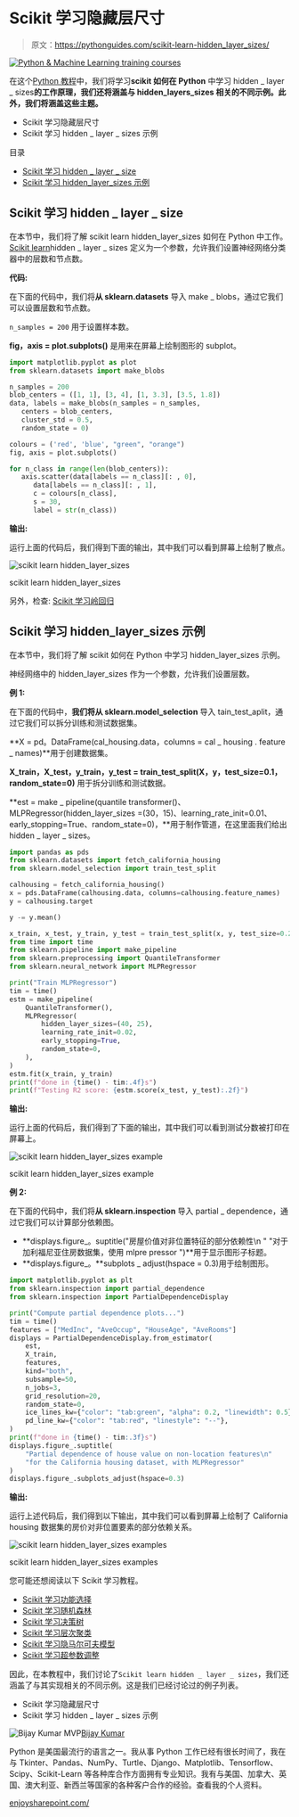 # Scikit 学习隐藏层尺寸

> 原文：<https://pythonguides.com/scikit-learn-hidden_layer_sizes/>

[![Python & Machine Learning training courses](img/49ec9c6da89a04c9f45bab643f8c765c.png)](https://sharepointsky.teachable.com/p/python-and-machine-learning-training-course)

在这个[Python 教程](https://pythonguides.com/learn-python/)中，我们将学习**scikit 如何在 Python** 中学习 hidden _ layer _ sizes**的工作原理，我们还将涵盖与 hidden_layers_sizes 相关的不同示例。此外，我们将涵盖这些主题。**

*   Scikit 学习隐藏层尺寸
*   Scikit 学习 hidden _ layer _ sizes 示例

目录

[](#)

*   [Scikit 学习 hidden _ layer _ size](#Scikit_learn_hidden_layer_sizes "Scikit learn hidden_layer_sizes")
*   [Scikit 学习 hidden_layer_sizes 示例](#Scikit_learn_hidden_layer_sizes_examples "Scikit learn hidden_layer_sizes examples")

## Scikit 学习 hidden _ layer _ size

在本节中，我们将了解 scikit learn hidden_layer_sizes 如何在 Python 中工作。[Scikit learn](https://pythonguides.com/what-is-scikit-learn-in-python/)hidden _ layer _ sizes 定义为一个参数，允许我们设置神经网络分类器中的层数和节点数。

**代码:**

在下面的代码中，我们将**从 sklearn.datasets** 导入 make _ blobs，通过它我们可以设置层数和节点数。

`n_samples = 200` 用于设置样本数。

**fig，axis = plot.subplots()** 是用来在屏幕上绘制图形的 subplot。

```py
import matplotlib.pyplot as plot
from sklearn.datasets import make_blobs

n_samples = 200
blob_centers = ([1, 1], [3, 4], [1, 3.3], [3.5, 1.8])
data, labels = make_blobs(n_samples = n_samples,
   centers = blob_centers,
   cluster_std = 0.5,
   random_state = 0)

colours = ('red', 'blue', "green", "orange")
fig, axis = plot.subplots()

for n_class in range(len(blob_centers)):
   axis.scatter(data[labels == n_class][: , 0],
      data[labels == n_class][: , 1],
      c = colours[n_class],
      s = 30,
      label = str(n_class))
```

**输出:**

运行上面的代码后，我们得到下面的输出，其中我们可以看到屏幕上绘制了散点。

![scikit learn hidden_layer_sizes](img/d172f231c6ce653640a10fc216dce40e.png "scikit learn hidden layer sizes")

scikit learn hidden_layer_sizes

另外，检查: [Scikit 学习岭回归](https://pythonguides.com/scikit-learn-ridge-regression/)

## Scikit 学习 hidden_layer_sizes 示例

在本节中，我们将了解 scikit 如何在 Python 中学习 hidden_layer_sizes 示例。

神经网络中的 hidden_layer_sizes 作为一个参数，允许我们设置层数。

**例 1:**

在下面的代码中，**我们将从 sklearn.model_selection** 导入 tain_test_aplit，通过它我们可以拆分训练和测试数据集。

**X = pd。DataFrame(cal_housing.data，columns = cal _ housing . feature _ names)**用于创建数据集。

**X_train，X_test，y_train，y_test = train_test_split(X，y，test_size=0.1，random_state=0)** 用于拆分训练和测试数据。

**est = make _ pipeline(quantile transformer()、MLPRegressor(hidden_layer_sizes =(30，15)、learning_rate_init=0.01、early_stopping=True、random_state=0)，**用于制作管道，在这里面我们给出 hidden _ layer _ sizes。

```py
import pandas as pds
from sklearn.datasets import fetch_california_housing
from sklearn.model_selection import train_test_split

calhousing = fetch_california_housing()
x = pds.DataFrame(calhousing.data, columns=calhousing.feature_names)
y = calhousing.target

y -= y.mean()

x_train, x_test, y_train, y_test = train_test_split(x, y, test_size=0.2, random_state=0)
from time import time
from sklearn.pipeline import make_pipeline
from sklearn.preprocessing import QuantileTransformer
from sklearn.neural_network import MLPRegressor

print("Train MLPRegressor")
tim = time()
estm = make_pipeline(
    QuantileTransformer(),
    MLPRegressor(
        hidden_layer_sizes=(40, 25),
        learning_rate_init=0.02,
        early_stopping=True,
        random_state=0,
    ),
)
estm.fit(x_train, y_train)
print(f"done in {time() - tim:.4f}s")
print(f"Testing R2 score: {estm.score(x_test, y_test):.2f}")
```

**输出:**

运行上面的代码后，我们得到了下面的输出，其中我们可以看到测试分数被打印在屏幕上。

![scikit learn hidden_layer_sizes example](img/be9f605d5ac400e284490760d2cb1500.png "scikit learn hidden size layer")

scikit learn hidden_layer_sizes example

**例 2:**

在下面的代码中，我们将**从 sklearn.inspection** 导入 partial _ dependence，通过它我们可以计算部分依赖图。

*   **displays.figure_。suptitle("房屋价值对非位置特征的部分依赖性\n " "对于加利福尼亚住房数据集，使用 mlpre pressor ")**用于显示图形子标题。
*   **displays.figure_。**subplots _ adjust(hspace = 0.3)用于绘制图形。

```py
import matplotlib.pyplot as plt
from sklearn.inspection import partial_dependence
from sklearn.inspection import PartialDependenceDisplay

print("Compute partial dependence plots...")
tim = time()
features = ["MedInc", "AveOccup", "HouseAge", "AveRooms"]
displays = PartialDependenceDisplay.from_estimator(
    est,
    X_train,
    features,
    kind="both",
    subsample=50,
    n_jobs=3,
    grid_resolution=20,
    random_state=0,
    ice_lines_kw={"color": "tab:green", "alpha": 0.2, "linewidth": 0.5},
    pd_line_kw={"color": "tab:red", "linestyle": "--"},
)
print(f"done in {time() - tim:.3f}s")
displays.figure_.suptitle(
    "Partial dependence of house value on non-location features\n"
    "for the California housing dataset, with MLPRegressor"
)
displays.figure_.subplots_adjust(hspace=0.3)
```

**输出:**

运行上述代码后，我们得到以下输出，其中我们可以看到屏幕上绘制了 California housing 数据集的房价对非位置要素的部分依赖关系。

![scikit learn hidden_layer_sizes examples](img/f4a73ae06edc3c7c8dd9ecc6b5133f7f.png "scikit learn hidden layer sizes")

scikit learn hidden_layer_sizes examples

您可能还想阅读以下 Scikit 学习教程。

*   [Scikit 学习功能选择](https://pythonguides.com/scikit-learn-feature-selection/)
*   [Scikit 学习随机森林](https://pythonguides.com/scikit-learn-random-forest/)
*   [Scikit 学习决策树](https://pythonguides.com/scikit-learn-decision-tree/)
*   [Scikit 学习层次聚类](https://pythonguides.com/scikit-learn-hierarchical-clustering/)
*   [Scikit 学习隐马尔可夫模型](https://pythonguides.com/scikit-learn-hidden-markov-model/)
*   [Scikit 学习超参数调整](https://pythonguides.com/scikit-learn-hyperparameter-tuning/)

因此，在本教程中，我们讨论了`Scikit learn hidden _ layer _ sizes`，我们还涵盖了与其实现相关的不同示例。这是我们已经讨论过的例子列表。

*   Scikit 学习隐藏层尺寸
*   Scikit 学习 hidden _ layer _ sizes 示例

![Bijay Kumar MVP](img/9cb1c9117bcc4bbbaba71db8d37d76ef.png "Bijay Kumar MVP")[Bijay Kumar](https://pythonguides.com/author/fewlines4biju/)

Python 是美国最流行的语言之一。我从事 Python 工作已经有很长时间了，我在与 Tkinter、Pandas、NumPy、Turtle、Django、Matplotlib、Tensorflow、Scipy、Scikit-Learn 等各种库合作方面拥有专业知识。我有与美国、加拿大、英国、澳大利亚、新西兰等国家的各种客户合作的经验。查看我的个人资料。

[enjoysharepoint.com/](https://enjoysharepoint.com/)[](https://www.facebook.com/fewlines4biju "Facebook")[](https://www.linkedin.com/in/fewlines4biju/ "Linkedin")[](https://twitter.com/fewlines4biju "Twitter")